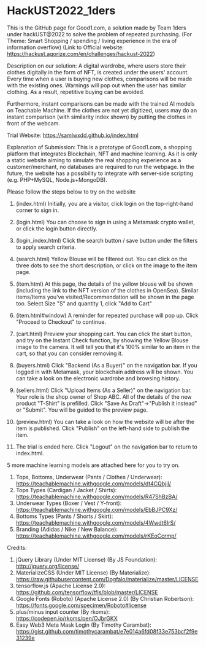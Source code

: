 # HackUST2022_1ders

This is the GitHub page for Good1.com, a solution made by Team 1ders under hackUST@2022 to solve the problem of repeated purchasing.
(For Theme: Smart Shopping / spending / living experience in the era of information overflow)
(Link to Official website: https://hackust.agorize.com/en/challenges/hackust-2022)

Description on our solution:
A digital wardrobe, where users store their clothes digitally in the form of NFT, is created under the users' account.
Every time when a user is buying new clothes, comparisons will be made with the existing ones.
Warnings will pop out when the user has similar clothing. As a result, repetitive buying can be avoided.

Furthermore, instant comparisons can be made with the trained AI models on Teachable Machine.
If the clothes are not yet digitized, users may do an instant comparison (with similarity index shown) by putting the clothes in front of the webcam.


Trial Website: https://samlwxdd.github.io/index.html 

Explanation of Submission:
This is a prototype of Good1.com, a shopping platform that integrates Blockchain, NFT and machine learning.
As it is only a static website aiming to simulate the real shopping experience as a customer/merchant, no databases are required to run the webpage.
In the future, the website has a possibility to integrate with server-side scripting (e.g. PHP+MySQL, Node.js+MongoDB).

Please follow the steps below to try on the website

1. (index.html) Initially, you are a visitor, click login on the top-right-hand corner to sign in.
2. (login.html) You can choose to sign in using a Metamask crypto wallet, or click the login button directly.
  
4. (login_index.html) Click the search button / save button under the filters to apply search criteria.
5. (search.html) Yellow Blouse will be filtered out. You can click on the three dots to see the short description, or click on the image to the item page.
6. (item.html) At this page, the details of the yellow blouse will be shown (including the link to the NFT version of the clothes in OpenSea).
Similar items/Items you've visited/Recommendation will be shown in the page too.
Select Size "S" and quantity 1, click "Add to Cart"
7. (item.html#window) A reminder for repeated purchase will pop up. Click "Proceed to Checkout" to continue.
8. (cart.html) Preview your shopping cart.
You can click the start button, and try on the Instant Check function, by showing the Yellow Blouse image to the camera.
It will tell you that it's 100% similar to an item in the cart, so that you can consider removing it.

9. (buyers.html) Click "Backend (As a Buyer)" on the navigation bar.
If you logged in with Metamask, your blockchain address will be shown.
You can take a look on the electronic wardrobe and browsing history.

10. (sellers.html) Click "Upload Items (As a Seller)" on the navigation bar.
Your role is the shop owner of Shop ABC. All of the details of the new product "T-Shirt" is prefilled.
Click "Save As Draft"->"Publish it instead" or "Submit". You will be guided to the preview page.
11. (preview.html) You can take a look on how the website will be after the item is published.
Click "Publish" on the left-hand side to publish the item.

12. The trial is ended here. Click "Logout" on the navigation bar to return to index.html.

5 more machine learning models are attached here for you to try on.
1. Tops, Bottoms, Underwear (Pants / Clothes / Underwear): https://teachablemachine.withgoogle.com/models/dt4CQbjiI/ 
2. Tops Types (Cardigan / Jacket / Shirts): https://teachablemachine.withgoogle.com/models/R47ShBzBA/
3. Underwear Types (Boxer / Vest / Y-front): https://teachablemachine.withgoogle.com/models/EbBJPC9Xz/
4. Bottoms Types (Pants / Shorts / Skirt): https://teachablemachine.withgoogle.com/models/4Wwdt6IrS/ 
5. Branding (Adidas / Nike / New Balance): https://teachablemachine.withgoogle.com/models/rKEoCcrmp/

Credits:
1. jQuery Library (Under MIT License) (By JS Foundation): http://jquery.org/license/
2. MaterializeCSS (Under MIT License) (By Materialize): https://raw.githubusercontent.com/Dogfalo/materialize/master/LICENSE
3. tensorflow.js (Apache License 2.0): https://github.com/tensorflow/tfjs/blob/master/LICENSE
4. Google Fonts (Roboto) (Apache License 2.0) (By Christian Robertson): https://fonts.google.com/specimen/Roboto#license
5. plus/minus input counter (By rkoms): https://codepen.io/rkoms/pen/OJbrGKX
6. Easy Web3 Meta Mask Login (By Timothy Carambat): https://gist.github.com/timothycarambat/e7e014a6fd08f33e753bcf2f9e31239e

